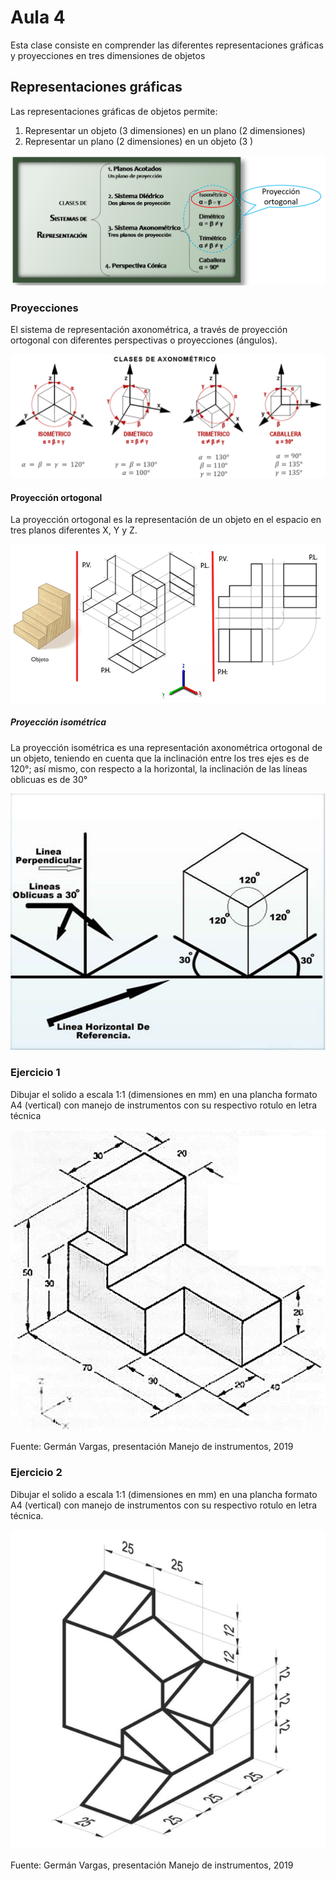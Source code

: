 <h1>Aula 4</h1>

Esta clase consiste en comprender las diferentes representaciones gráficas y proyecciones en tres dimensiones de objetos

<h2>Representaciones gráficas</h2>

Las representaciones gráficas de objetos permite:

1. Representar un objeto (3 dimensiones) en un plano (2 dimensiones)
2. Representar un plano (2 dimensiones) en un objeto (3 )

![sistemas de representación](image.png)

<h3>Proyecciones</h3>

El sistema de representación axonométrica, a través de proyección ortogonal con diferentes perspectivas o proyecciones (ángulos).

![sistema axonométrico](image-2.png)

<h4>Proyección ortogonal</h4>

La proyección ortogonal es la representación de un objeto en el espacio en tres planos diferentes X, Y y Z.

![Proyección](image-1.png)

<h5>Proyección isométrica</h5>

La proyección isométrica es una representación axonométrica ortogonal de un objeto, teniendo en cuenta que la inclinación entre los tres ejes es de 120°; así mismo, con respecto a la horizontal, la inclinación de las líneas oblicuas es de 30°

![isométrica](image-3.png)

<h3>Ejercicio 1</h3>

Dibujar el solido a escala 1:1 (dimensiones en mm) en una plancha formato A4 (vertical) con manejo de instrumentos con su respectivo rotulo en letra técnica

![Ejercicio1](image-4.png)

Fuente: Germán Vargas, presentación Manejo de instrumentos, 2019

<h3>Ejercicio 2</h3>

Dibujar el solido a escala 1:1 (dimensiones en mm) en una plancha formato A4 (vertical) con manejo de instrumentos con su respectivo rotulo en letra técnica.

![Ejercicio2](image-5.png)

Fuente: Germán Vargas, presentación Manejo de instrumentos, 2019